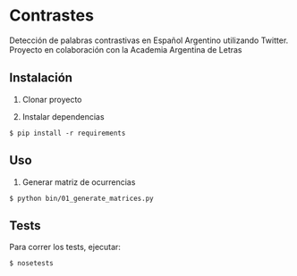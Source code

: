 # Contrastes

Detección de palabras contrastivas en Español Argentino utilizando Twitter. Proyecto en colaboración con la Academia Argentina de Letras


## Instalación

1. Clonar proyecto

2. Instalar dependencias

```
$ pip install -r requirements
```


## Uso

1. Generar matriz de ocurrencias

```
$ python bin/01_generate_matrices.py
```

## Tests

Para correr los tests, ejecutar:

```
$ nosetests
```
